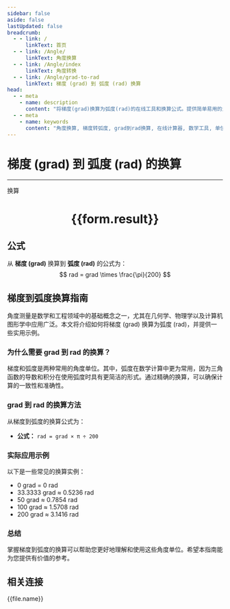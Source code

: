 ```yaml
---
sidebar: false
aside: false
lastUpdated: false
breadcrumb:
  - - link: /
      linkText: 首页
  - - link: /Angle/
      linkText: 角度换算
  - - link: /Angle/index
      linkText: 角度转换
  - - link: /Angle/grad-to-rad
      linkText: 梯度 (grad) 到 弧度 (rad) 换算
head:
  - - meta
    - name: description
      content: "将梯度(grad)换算为弧度(rad)的在线工具和换算公式。提供简单易用的角度单位换算计算器。"
  - - meta
    - name: keywords
      content: "角度换算, 梯度转弧度, grad到rad换算, 在线计算器, 数学工具, 单位换算"
---
```

# 梯度 (grad) 到 弧度 (rad) 的换算
---
<script setup>
import { onMounted, reactive, inject, ref } from 'vue'
import { NButton, NForm, NFormItem, NInput, NInputNumber, NSelect, NCard, useMessage,NGrid ,NGi } from 'naive-ui'
import { defineClientComponent } from 'vitepress'
import { Angle } from '../../files';
const convert = inject('convert')

const form = reactive({
  number: null,
  result: '',
})

const convertHandler = () => {
  if (form.number !== null && !isNaN(form.number)) {
    const convertedValue = parseFloat(form.number) * Math.PI / 200
    form.result = `${form.number}grad = ${convertedValue.toFixed(4)}rad`
  } else {
    form.result = '请输入有效的数值。'
  }
}
</script>

<n-form size="large" :model="form">
  <n-form-item label="梯度 (grad)">
    <n-input-number v-model:value="form.number" placeholder="输入梯度" style="width: 100%" />
  </n-form-item>
  <n-form-item>
    <n-button type="primary" @click="convertHandler" block>换算</n-button>
  </n-form-item>
</n-form>

<n-card  embedded :bordered="false" hoverable>
  <div  style="text-align:center">
    <h1>{{form.result}}</h1>
  </div>
</n-card>

## 公式

从 **梯度 (grad)** 换算到 **弧度 (rad)** 的公式为：
$$ rad = grad \times \frac{\pi}{200} $$

## 梯度到弧度换算指南

角度测量是数学和工程领域中的基础概念之一，尤其在几何学、物理学以及计算机图形学中应用广泛。本文将介绍如何将梯度 (grad) 换算为弧度 (rad)，并提供一些实用示例。

### 为什么需要 grad 到 rad 的换算？

梯度和弧度是两种常用的角度单位。其中，弧度在数学计算中更为常用，因为三角函数的导数和积分在使用弧度时具有更简洁的形式。通过精确的换算，可以确保计算的一致性和准确性。

### grad 到 rad 的换算方法

从梯度到弧度的换算公式为：

- **公式：** `rad = grad × π ÷ 200`

### 实际应用示例

以下是一些常见的换算实例：

- 0 grad = 0 rad
- 33.3333 grad ≈ 0.5236 rad
- 50 grad ≈ 0.7854 rad
- 100 grad ≈ 1.5708 rad
- 200 grad ≈ 3.1416 rad

### 总结

掌握梯度到弧度的换算可以帮助您更好地理解和使用这些角度单位。希望本指南能为您提供有价值的参考。

## 相关连接
<n-grid x-gap="12" :cols="3">
  <n-gi v-for="(file, index) in Angle" :key="index">
    <n-button
      text
      tag="a"
      :href="file.path"
      type="primary"
    >
      {{file.name}}
    </n-button>
  </n-gi>
</n-grid>